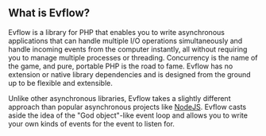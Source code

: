 ## What is Evflow?
Evflow is a library for PHP that enables you to write asynchronous applications
that can handle multiple I/O operations simultaneously and handle incoming
events from the computer instantly, all without requiring you to manage multiple
processes or threading. Concurrency is the name of the game, and pure, portable
PHP is the road to fame. Evflow has no extension or native library dependencies
and is designed from the ground up to be flexible and extensible.

Unlike other asynchronous libraries, Evflow takes a slightly different approach
than popular asynchronous projects like [NodeJS](https://nodejs.org). Evflow
casts aside the idea of the "God object"-like event loop and allows you to write
your own kinds of events for the event to listen for.
